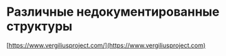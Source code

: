 # Различные недокументированные структуры

[https://www.vergiliusproject.com/](https://www.vergiliusproject.com)
